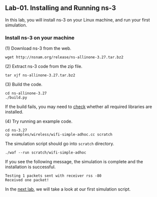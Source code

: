 ## Lab-01. Installing and Running ns-3  

In this lab, you will install ns-3 on your Linux machine, and run your first simulation.  

### Install ns-3 on your machine

(1) Download ns-3 from the web.

```
wget http://nsnam.org/release/ns-allinone-3.27.tar.bz2
```

(2) Extract ns-3 code from the zip file.

```
tar xjf ns-allinone-3.27.tar.bz2
```

(3) Build the code.

```
cd ns-allinone-3.27
./build.py
```

If the build fails, you may need to [check](https://www.nsnam.org/wiki/Installation#Prerequisites) 
whether all required libraries are installed.  

(4) Try running an example code.

```
cd ns-3.27
cp examples/wireless/wifi-simple-adhoc.cc scratch
```

The simulation script should go into `scratch` directory.

```
./waf --run scratch/wifi-simple-adhoc
```

If you see the following message, the simulation is complete and the installation is successful.

```
Testing 1 packets sent with receiver rss -80
Received one packet!
```

In the [next lab](lab02.md), we will take a look at our first simulation script.





